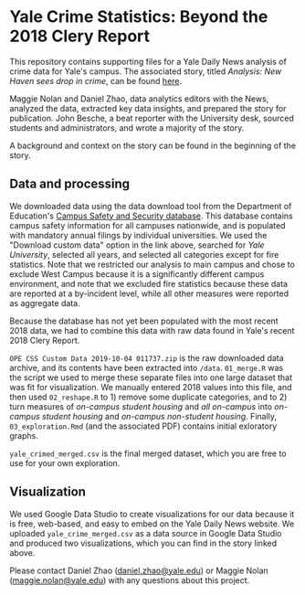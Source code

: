# Yale Crime Statistics: Beyond the 2018 Clery Report

This repository contains supporting files for a Yale Daily News analysis of crime data for Yale's campus. The associated story, titled *Analysis: New Haven sees drop in crime*, can be found [here](https://yaledailynews.com/blog/2019/10/22/analysis-new-haven-sees-drop-in-crime/).

Maggie Nolan and Daniel Zhao, data analytics editors with the News, analyzed the data, extracted key data insights, and prepared the story for publication. John Besche, a beat reporter with the University desk, sourced students and administrators, and wrote a majority of the story.

A background and context on the story can be found in the beginning of the story.

## Data and processing

We downloaded data using the data download tool from the Department of Education's [Campus Safety and Security database](https://ope.ed.gov/campussafety/). This database contains campus safety information for all campuses nationwide, and is populated with mandatory annual filings by individual universities. We used the "Download custom data" option in the link above, searched for *Yale University*, selected all years, and selected all categories except for fire statistics. Note that we restricted our analysis to main campus and chose to exclude West Campus because it is a significantly different campus environment, and note that we excluded fire statistics because these data are reported at a by-incident level, while all other measures were reported as aggregate data.

Because the database has not yet been populated with the most recent 2018 data, we had to combine this data with raw data found in Yale's recent 2018 Clery Report.

`OPE CSS Custom Data 2019-10-04 011737.zip` is the raw downloaded data archive, and its contents have been extracted into `/data`. `01_merge.R` was the script we used to merge these separate files into one large dataset that was fit for visualization. We manually entered 2018 values into this file, and then used `02_reshape.R` to 1) remove some duplicate categories, and to 2) turn measures of *on-campus student housing* and *all on-campus* into *on-campus student housing* and *on-campus non-student housing*. Finally, `03_exploration.Rmd` (and the associated PDF) contains initial exloratory graphs.

`yale_crimed_merged.csv` is the final merged dataset, which you are free to use for your own exploration.

## Visualization

We used Google Data Studio to create visualizations for our data because it is free, web-based, and easy to embed on the Yale Daily News website. We uploaded `yale_crime_merged.csv` as a data source in Google Data Studio and produced two visualizations, which you can find in the story linked above.

Please contact Daniel Zhao (daniel.zhao@yale.edu) or Maggie Nolan (maggie.nolan@yale.edu) with any questions about this project.